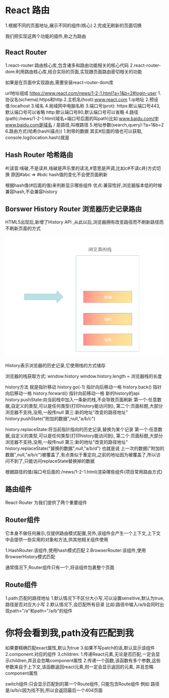 # React 路由

1.根据不同的页面地址,展示不同的组件(核心)
2.完成无刷新的页面切换

我们把实现这两个功能的插件,称之为路由

## React Router

1.react-router:路由核心库,包含诸多和路由功能相关的核心代码
2.react-router-dom:利用路由核心库,结合实际的页面,实现跟页面路由密切相关的功能

如果是在页面中实现路由,需要安装react-router-dom库

url地址组成
https://www.react.com/news/1-2-1.html?a=1&b=2#login-user
1.协议名(schema):https和http
2.主机名(host):www.react.com
    1.ip地址
    2.预设值:localhost
    3.域名
    4.局域网中电脑名称
3.端口号(prot):
    https:默认端口号443,默认端口号可以省略
    http:默认端口号80,默认端口号可以省略
4.路径(path):/news/1-2-1.html(域名+端口号后面的叫path)比如:www.baidu.com/中www.baidu.com是域名 / 是路径,叫根路径
5.地址参数(search,query):?a=1&b=2
6.路由方式(哈希(hash\锚点))
    1.附带的数据
    其实#后面的值也可以获取,
    console.log(location.hash)就是
## Hash Router 哈希路由

#(读音:啥破,不是读井,啥破是声乐里的读法,#意思是声调,比如c#不读c井)方式切换
原因#abc => #bdc hash值的变化不会使页面刷新

根据hash值(#后面的值)来判断显示哪些组件
优点:兼容性好,浏览器版本低的时候兼容hash,不会兼容history

## Borswer History Router 浏览器历史记录路由 

HTML5出现后,新增了History API ,从此以后,浏览器拥有改变路径而不刷新路径而不刷新页面的方式

![Alt text](image-1.png)

History表示浏览器的历史记录,它使用栈的方式储存

浏览器的栈获取方式:
window.history
window.history.length = 浏览器栈的长度

history方法
就是指针移动
history.go(-1) 指针向后移动一格
history.back() 指针向后移动一格
history.forward() 指针向前移动一格
新的history的api
history.pushState:向当前栈中加入一条新的栈,不会导致页面刷新
    第一个:任意数据,自定义的类型,可以是任何类型(打印history能访问到),
    第二个:页面标题,大部分浏览器不支持,没用,一般传null
    第三:新的地址"改变的路径地址"
    history.pushState("附加的数据",null,"a/b/c")

history.replaceState:将当前指针指向的历史记录,替换为某个记录
    第一个:任意数据,自定义的类型,可以是任何类型(打印history能访问到),
    第二个:页面标题,大部分浏览器不支持,没用,一般传null
    第三:新的地址"改变的路径地址"
    history.replaceState("替换的数据",null,"a/b/d") 也就是说 上一次的数据("附加的数据",null,"a/b/c")被覆盖了,有点类似于重定向,之前的地址因为被覆盖了,所以访问不到了,只能访问replaceState替换掉的数据

根据路径的值(端口号后面的:/news/1-2-1.html)渲染哪些组件(项目常用路由方式)

## 路由组件

React-Router 为我们提供了两个重要组件

## Router组件

它本身不做任何展示,仅提供路由模式配置,另外,该组件会产生一个上下文,上下文中会提供一些实用的对象和方法,供其他相关组件使用

1.HashRouter:该组件,使用hash模式匹配
2.BrowserRouter:该组件,使用BrowserHistory模式匹配

通常情况下,Router组件只有一个,将该组件包裹整个页面

## Route组件

1.path:匹配的路径地址
    1.默认情况下不区分大小写,可以设置sensitive,默认为true,路径是否对应大小写
    2.默认情况下,会匹配所有目录
        比如:路径中输入/a/b会同时出现path="/a"和path="/a/b"的组件
        <Route path="/a" exact component={A} >
            <h1>你将会看到我,path没有匹配到我</h1>
        </Route>
    如果要精确匹配exact属性,默认为true
    3.如果不写patch的话,默认显示该组件
2.component:对应的组件
3.children:
    1.传递React元素,无论是否匹配,一定会显示children,并且会忽略component属性
    2.传递一个函数,该函数有多个参数,这些参数来自于上下文,该函数返回react元素,则一定会显示返回的元素,
    并且忽略component属性

switch组件:只会显示匹配到的第一个Route组件,
只能包含Route组件
例如
<Switch>
    <Route path="/a" exact component={A} />
    <Route path="/a/b" exact component={B} />
    <Route path="/a/c" exact component={C} />
    <Route component={fourPage} /><!-- 404页面 -->
</Switch>
路径是/a/b/c因为找不到,所以会返回最后一个404页面




